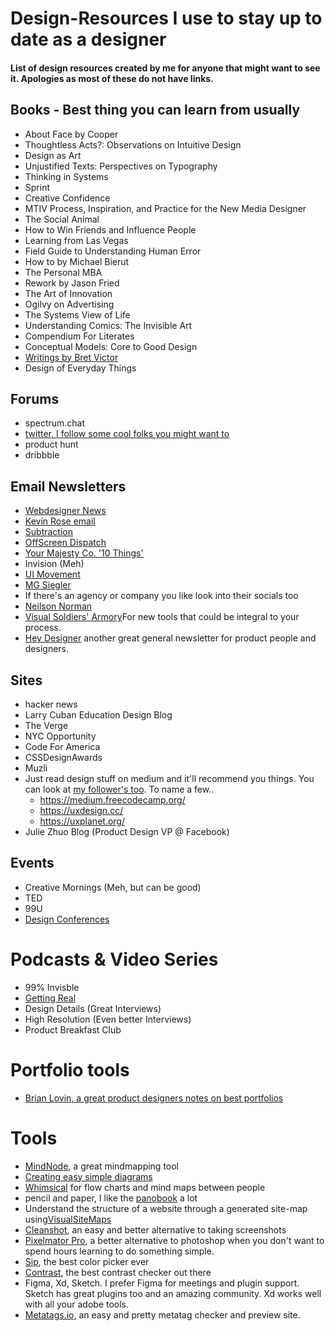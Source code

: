 # Design-Resources I use to stay up to date as a designer
#### List of design resources created by me for anyone that might want to see it. Apologies as most of these do not have links.

## Books - Best thing you can learn from usually
- About Face by Cooper
- Thoughtless Acts?: Observations on Intuitive Design
- Design as Art
- Unjustified Texts: Perspectives on Typography
- Thinking in Systems
- Sprint
- Creative Confidence
- MTIV Process, Inspiration, and Practice for the New Media Designer
- The Social Animal
- How to Win Friends and Influence People
- Learning from Las Vegas
- Field Guide to Understanding Human Error
- How to by Michael Bierut
- The Personal MBA
- Rework by Jason Fried
- The Art of Innovation
- Ogilvy on Advertising
- The Systems View of Life
- Understanding Comics: The Invisible Art
- Compendium For Literates
- Conceptual Models: Core to Good Design
- [Writings by Bret Victor](http://worrydream.com/)
- Design of Everyday Things
## Forums
- spectrum.chat
- [twitter, I follow some cool folks you might want to](http://twitter.com/jacobdfrank)
- product hunt
- dribbble
## Email Newsletters
- [Webdesigner News](https://www.webdesignernews.com/)
- [Kevin Rose email](https://www.kevinrose.com/)
- [Subtraction](https://www.subtraction.com/2007/09/13/from-me-to-y/)
- [OffScreen Dispatch](https://www.offscreenmag.com/dispatch)
- [Your Majesty Co. '10 Things'](http://10things.yourmajesty.co)
- Invision (Meh)
- [UI Movement](https://letterfuel.com/ui-movement/issues/top-5-ui-animations-this-week-8/)
- [MG Siegler](http://newsletter.mgsiegler.com/)
- If there's an agency or company you like look into their socials too
- [Neilson Norman](http://www.nngroup.com/articles/subscribe/)
- [Visual Soldiers' Armory](https://armory.visualsoldiers.com/)For new tools that could be integral to your process.
- [Hey Designer](https://heydesigner.com/newsletter/) another great general newsletter for product people and designers.
## Sites
- hacker news
- Larry Cuban Education Design Blog
- The Verge
- NYC Opportunity
- Code For America
- CSSDesignAwards
- Muzli
- Just read design stuff on medium and it'll recommend you things. You can look at [my follower's too](https://medium.com/@JacobDFrank/following). To name a few..
  - https://medium.freecodecamp.org/
  - https://uxdesign.cc/
  - https://uxplanet.org/
- Julie Zhuo Blog (Product Design VP @ Facebook)
## Events
- Creative Mornings (Meh, but can be good)
- TED
- 99U
- [Design Conferences](https://www.alldesignconferences.com/)
# Podcasts & Video Series
- 99% Invisble
- [Getting Real](https://www.youtube.com/channel/UCdx5Dk3EWTe2i8YDA7bfl6g)
- Design Details (Great Interviews)
- High Resolution (Even better Interviews)
- Product Breakfast Club
# Portfolio tools
- [Brian Lovin, a great product designers notes on best portfolios](https://brianlovin.com/overthought/product-design-portfolios)
# Tools
- [MindNode](https://mindnode.com/), a great mindmapping tool
- [Creating easy simple diagrams](https://www.diagram.codes/)
- [Whimsical](https://whimsical.com/) for flow charts and mind maps between people
- pencil and paper, I like the [panobook](https://www.studioneat.com/products/panobook) a lot
- Understand the structure of a website through a generated site-map using[VisualSiteMaps](https://visualsitemaps.com/)
- [Cleanshot](https://getcleanshot.com/), an easy and better alternative to taking screenshots
- [Pixelmator Pro](https://www.pixelmator.com/), a better alternative to photoshop when you don't want to spend hours learning to do something simple. 
- [Sip](https://sipapp.io/), the best color picker ever
- [Contrast](https://usecontrast.com/), the best contrast checker out there
- Figma, Xd, Sketch. I prefer Figma for meetings and plugin support. Sketch has great plugins too and an amazing community. Xd works well with all your adobe tools.
- [Metatags.io](https://metatags.io/), an easy and pretty metatag checker and preview site.
